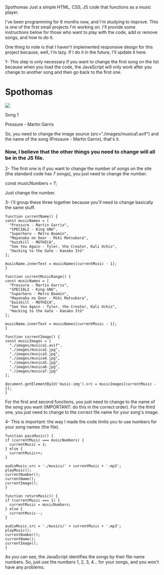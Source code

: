 Spothomas
Just a simple HTML, CSS, JS code that functions as a music player.

I've been programming for 6 months now, and I'm studying to improve. This is one of the first small projects I'm working on. I'll provide some instructions below for those who want to play with the code, add or remove songs, and how to do it.

One thing to note is that I haven't implemented responsive design for this project because, well, I'm lazy. If I do it in the future, I'll update it here.

1- This step is only necessary if you want to change the first song on the list because when you load the code, the JavaScript will only work after you change to another song and then go back to the first one.


  <div class="container-application">
  <h1>Spothomas</h1>
      <img src="./images/musica12.avif" id="music-img" /)
  <div id="container-text-btn">
    <div id="container-text">
      <p id="number">Song 1</p>
      <p id="name">Pressure - Martin Garrix</p>
    </div>

So, you need to change the image source (src="./images/musica1.avif") and the name of the song (Pressure - Martin Garrix), that's it.

### Now, I believe that the other things you need to change will all be in the JS file.

2- The first one is if you want to change the number of songs on the site (the standard code has 7 songs), you just need to change the number.

  const musicNumbers = 7;

Just change the number.

3- I'll group these three together because you'll need to change basically the same stuff.

    function currentName() {
    const musicNames = [
      "Pressure - Martin Garrix",
      "SPECIALZ - King GNU",
      "Superhero - Metro Boomin",
      "Mayonaka no Door - Miki Matsubara",
      "buzzkill - MOTHICA",
      "See You Again - Tyler, the Creator, Kali Uchis",
      "Hacking to the Gate - Kanako Itō"
    ];
  
    musicName.innerText = musicNames[currentMusic - 1];
    }
  
    function currentMusicRange() {
    const musicNames = [
      "Pressure - Martin Garrix",
      "SPECIALZ - King GNU",
      "Superhero - Metro Boomin",
      "Mayonaka no Door - Miki Matsubara",
      "buzzkill - MOTHICA",
      "See You Again - Tyler, the Creator, Kali Uchis",
      "Hacking to the Gate - Kanako Itō"
    ];
  
    musicName.innerText = musicNames[currentMusic - 1];
    }
  
    function currentImage() {
    const musicImages = [
      "./images/musica1.avif",
      "./images/musica2.jpg",
      "./images/musica3.jpg",
      "./images/musica4.jpg",
      "./images/musica5.jpg",
      "./images/musica6.jpg",
      "./images/musica7.jpg"
    ];

    document.getElementById('music-img').src = musicImages[currentMusic - 1];
    }

For the first and second functions, you just need to change to the name of the song you want (IMPORTANT: do this in the correct order). For the third one, you just need to change to the correct file name for your song's image.

4- This is important: the way I made the code limits you to use numbers for your song names (the file).

    function passMusic() {
    if (currentMusic === musicNumbers) {
      currentMusic = 1;
    } else {
      currentMusic++;
    }
  
    audioMusic.src = './musics/' + currentMusic + '.mp3';
    playMusic();
    currentNumber();
    currentName();
    currentImage();
    }
  
    function returnMusic() {
    if (currentMusic === 1) {
      currentMusic = musicNumbers;
    } else {
      currentMusic--;
    }
  
    audioMusic.src = './musics/' + currentMusic + '.mp3';
    playMusic();
    currentNumber();
    currentName();
    currentImage();
    }

As you can see, the JavaScript identifies the songs by their file name numbers. So, just use the numbers 1, 2, 3, 4... for your songs, and you won't have any problems.


